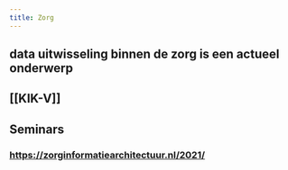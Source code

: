 ```yaml
---
title: Zorg
---
```


## data uitwisseling binnen de zorg is een actueel onderwerp
## [[KIK-V]]
## Seminars
### https://zorginformatiearchitectuur.nl/2021/
###
